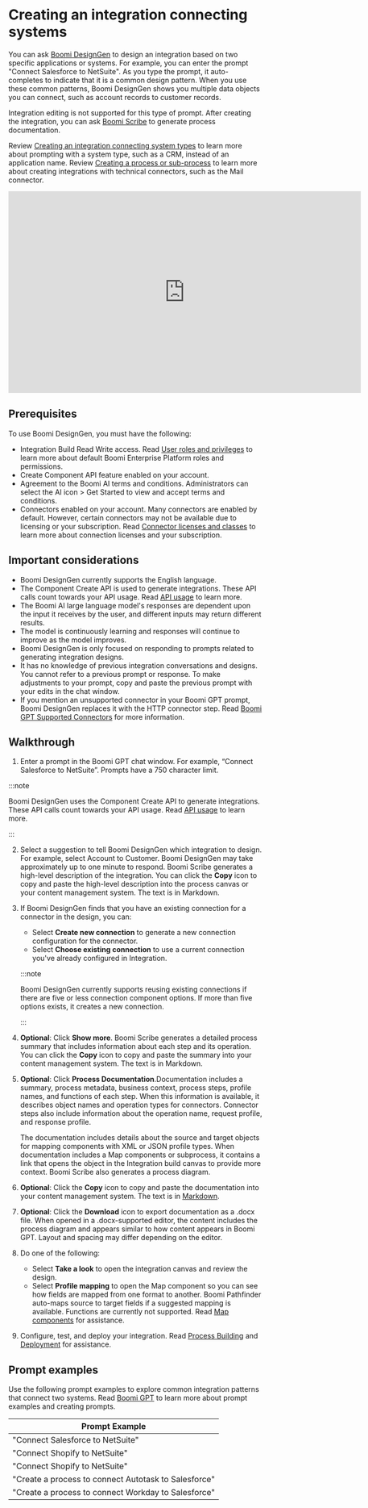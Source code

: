 # Creating an integration connecting systems 

<head>
  <meta name="guidename" content="Platform"/>
  <meta name="context" content="GUID-f8ae5b2d-d514-4d4a-8f22-90e18412c0bb"/>
</head>

You can ask [Boomi DesignGen](/docs/Atomsphere/Platform/atm-BoomiAI_Boomi_DesignGen.md) to design an integration based on two specific applications or systems. For example, you can enter the prompt "Connect Salesforce to NetSuite". As you type the prompt, it auto-completes to indicate that it is a common design pattern. When you use these common patterns, Boomi DesignGen shows you multiple data objects you can connect, such as account records to customer records. 

Integration editing is not supported for this type of prompt. After creating the integration, you can ask [Boomi Scribe](/docs/Atomsphere/Platform/atm-BoomiAI_Boomi_Scribe.md) to generate process documentation.

Review [Creating an integration connecting system types](/docs/Atomsphere/Platform/atm-BoomiAI_Create_Integrations_Connecting_System_Types_d851212c-a9e5-451a-99bc-c49988763ba8.md) to learn more about prompting with a system type, such as a CRM, instead of an application name. Review [Creating a process or sub-process](/docs/Atomsphere/Platform/atm-BoomiAI_Create_Integration_Based_on_a_Business_Process_4f594693-91b9-4885-9fe0-d052d114465c.md) to learn more about creating integrations with technical connectors, such as the Mail connector.

<iframe width="700px" height="400px" src="https://embed.app.guidde.com/playbooks/4ivRn4w3skcHNKR2hGhTZv" title="Creating an integration connecting two systems" frameborder="0" referrerpolicy="unsafe-url" allowfullscreen="true" allow="clipboard-write" sandbox="allow-popups allow-popups-to-escape-sandbox allow-scripts allow-forms allow-same-origin allow-presentation"></iframe>

## Prerequisites

To use Boomi DesignGen, you must have the following:

-   Integration Build Read Write access. Read [User roles and privileges](c-atm-User_roles_and_privileges_5a1c8a1a-4d58-4e7d-a6b6-b684a0c6d672.md) to learn more about default Boomi Enterprise Platform roles and permissions.
-   Create Component API feature enabled on your account.
-   Agreement to the Boomi AI terms and conditions. Administrators can select the AI icon > Get Started to view and accept terms and conditions.  
-   Connectors enabled on your account. Many connectors are enabled by default. However, certain connectors may not be available due to licensing or your subscription. Read [Connector licenses and classes](../Integration/Connectors/c-atm-Connectors_bb305b35-0f13-4937-a918-f85dbbe1b27b.md) to learn more about connection licenses and your subscription.

## Important considerations

-   Boomi DesignGen currently supports the English language.
-   The Component Create API is used to generate integrations. These API calls count towards your API usage. Read [API usage](c-atm-API_Usage_tab_49e6a2e4-90c8-44ae-8a2b-d151913367b9.md) to learn more.
-   The Boomi AI large language model's responses are dependent upon the input it receives by the user, and different inputs may return different results.
- The model is continuously learning and responses will continue to improve as the model improves.
- Boomi DesignGen is only focused on responding to prompts related to generating integration designs.
- It has no knowledge of previous integration conversations and designs. You cannot refer to a previous prompt or response. To make adjustments to your prompt, copy and paste the previous prompt with your edits in the chat window.  
- If you mention an unsupported connector in your Boomi GPT prompt, Boomi DesignGen replaces it with the HTTP connector step. Read [Boomi GPT Supported Connectors](/docs/Atomsphere/Platform/atm-BoomiAI_Connectors_9f8a52e4-5ef2-49ec-bb15-bba51d58fb59.md) for more information.

## Walkthrough

1.  Enter a prompt in the Boomi GPT chat window. For example, “Connect Salesforce to NetSuite”. Prompts have a 750 character limit.
  
  :::note

  Boomi DesignGen uses the Component Create API to generate integrations. These API calls count towards your API usage. Read [API usage](c-atm-API_Usage_tab_49e6a2e4-90c8-44ae-8a2b-d151913367b9.md) to learn more.

  :::

2.  Select a suggestion to tell Boomi DesignGen which integration to design. For example, select Account to Customer. Boomi DesignGen may take approximately up to one minute to respond. Boomi Scribe generates a high-level description of the integration. You can click the **Copy** icon to copy and paste the high-level description into the process canvas or your content management system. The text is in Markdown.
3. If Boomi DesignGen finds that you have an existing connection for a connector in the design, you can:
    - Select **Create new connection** to generate a new connection configuration for the connector. 
    - Select **Choose existing connection** to use a current connection you've already configured in Integration.

    :::note

    Boomi DesignGen currently supports reusing existing connections if there are five or less connection component options. If more than five options exists, it creates a new connection.
    
    :::

4. **Optional**: Click **Show more**. Boomi Scribe generates a detailed process summary that includes information about each step and its operation. You can click the **Copy** icon to copy and paste the summary into your content management system. The text is in Markdown.
5. **Optional**: Click **Process Documentation**.Documentation includes a summary, process metadata, business context, process steps, profile names, and functions of each step. When this information is available, it describes object names and operation types for connectors. Connector steps also include information about the operation name, request profile, and response profile.
   
   The documentation includes details about the source and target objects for mapping components with XML or JSON profile types. When documentation includes a Map components or subprocess, it contains a link that opens the object in the Integration build canvas to provide more context. Boomi Scribe also generates a process diagram. 
   
6. **Optional**: Click the **Copy** icon to copy and paste the documentation into your content management system. The text is in [Markdown](https://en.wikipedia.org/wiki/Markdown).
6. **Optional**: Click the **Download** icon to export documentation as a .docx file. When opened in a .docx-supported editor, the content includes the process diagram and appears similar to how content appears in Boomi GPT. Layout and spacing may differ depending on the editor.
7.  Do one of the following:
    -  Select **Take a look** to open the integration canvas and review the design.
    -  Select **Profile mapping** to open the Map component so you can see how fields are mapped from one format to another. Boomi Pathfinder auto-maps source to target fields if a suggested mapping is available. Functions are currently not supported. Read [Map components](../Integration/Process%20building/c-atm-Map_components_87f669d6-4999-445f-9f29-ed24e79c92dd.md) for assistance.
8.  Configure, test, and deploy your integration. Read [Process Building](../Integration/Process%20building/c-atm-Process_building_b422a00a-b17b-4ea8-ae01-d04adaf97e16.md) and [Deployment](../Integration/Deployment/c-atm-Deployment_4e723d20-3e2b-41b7-8d57-010dccb940b8.md#GUID-2B2B0AFE-4862-4535-9A45-15D1F5A3B41C) for assistance.

## Prompt examples

Use the following prompt examples to explore common integration patterns that connect two systems. Read [Boomi GPT](/docs/Atomsphere/Platform/atm-BoomiAI_BoomiGPT.md) to learn more about prompt examples and creating prompts.

|Prompt Example|
|--------------|
|"Connect Salesforce to NetSuite"|
|"Connect Shopify to NetSuite"|
|"Connect Shopify to NetSuite"|
|"Create a process to connect Autotask to Salesforce"|
|"Create a process to connect Workday to Salesforce"|

